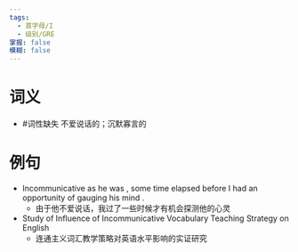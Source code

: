 ```yaml
---
tags:
  - 首字母/I
  - 级别/GRE
掌握: false
模糊: false
---
```

# 词义
- #词性缺失 不爱说话的；沉默寡言的
# 例句
- Incommunicative as he was , some time elapsed before I had an opportunity of gauging his mind .
	- 由于他不爱说话，我过了一些时候才有机会探测他的心灵
- Study of Influence of Incommunicative Vocabulary Teaching Strategy on English
	- 连通主义词汇教学策略对英语水平影响的实证研究
